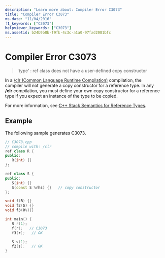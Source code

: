 ```yaml
---
description: "Learn more about: Compiler Error C3073"
title: "Compiler Error C3073"
ms.date: "11/04/2016"
f1_keywords: ["C3073"]
helpviewer_keywords: ["C3073"]
ms.assetid: b24b9b8b-f9fb-4c3c-a1a0-97fad2081bfc
---
```

# Compiler Error C3073

> 'type' : ref class does not have a user-defined copy constructor

In a [/clr (Common Language Runtime Compilation)](../../build/reference/clr-common-language-runtime-compilation.md) compilation, the compiler will not generate a copy constructor for a reference type. In any **/clr** compilation, you must define your own copy constructor for a reference type if you expect an instance of the type to be copied.

For more information, see [C++ Stack Semantics for Reference Types](../../dotnet/cpp-stack-semantics-for-reference-types.md).

## Example

The following sample generates C3073.

```cpp
// C3073.cpp
// compile with: /clr
ref class R {
public:
   R(int) {}
};

ref class S {
public:
   S(int) {}
   S(const S %rhs) {}   // copy constructor
};

void f(R) {}
void f2(S) {}
void f3(R%){}

int main() {
   R r(1);
   f(r);   // C3073
   f3(r);   // OK

   S s(1);
   f2(s);   // OK
}
```
